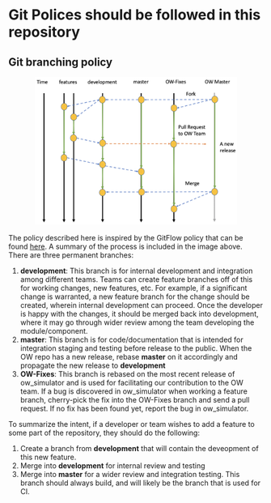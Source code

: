 # Git Polices should be followed in this repository

## Git branching policy
<p align="center">
<img src="git-policy.png" alt="Git Branching Diagram" width="400">
</p>

The policy described here is inspired by the GitFlow policy that can be
found [here](https://datasift.github.io/gitflow/IntroducingGitFlow.html).
A summary of the process is included in the image above. There are three
permanent branches:

1. **development**: This branch is for internal development and integration
   among different teams. Teams can create feature branches off of this for
   working changes, new features, etc. For example, if a significant change
   is warranted, a new feature branch for the change should be created,
   wherein internal development can proceed. Once the developer is happy
   with the changes, it should be merged back into development, where it
   may go through wider review among the team developing the module/component.
2. **master**: This branch is for code/documentation that is intended
   for integration staging and testing before release to the public. When the
   OW repo has a new release, rebase **master** on it accordingly and
   propagate the new release to **development**
3. **OW-Fixes**: This branch is rebased on the most recent release of 
   ow_simulator and is used for facilitating our contribution to the OW
   team. If a bug is discovered in ow_simulator when working a feature
   branch, cherry-pick the fix into the OW-Fixes branch and send a pull
   request. If no fix has been found yet, report the bug in ow_simulator.


To summarize the intent, if a developer or team wishes to add a feature to
some part of the repository, they should do the following:

1. Create a branch from **development** that will contain the deveopment of
   this new feature.
2. Merge into **development** for internal review and testing
3. Merge into **master** for a wider review and integration testing. This
   branch should always build, and will likely be the branch that is used
   for CI.
